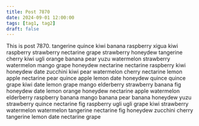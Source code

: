 ```yaml
---
title: Post 7870
date: 2024-09-01 12:00:00
tags: [tag1, tag2]
draft: false
---
```

This is post 7870.
tangerine
quince
kiwi
banana
raspberry
xigua
kiwi
raspberry
strawberry
nectarine
grape
strawberry
honeydew
tangerine
cherry
kiwi
ugli
orange
banana
pear
yuzu
watermelon
strawberry
watermelon
mango
grape
honeydew
nectarine
nectarine
raspberry
kiwi
honeydew
date
zucchini
kiwi
pear
watermelon
cherry
nectarine
lemon
apple
nectarine
pear
quince
apple
lemon
date
honeydew
quince
quince
grape
kiwi
date
lemon
grape
mango
elderberry
strawberry
banana
fig
honeydew
date
lemon
orange
honeydew
nectarine
apple
watermelon
elderberry
raspberry
banana
mango
banana
pear
banana
honeydew
yuzu
strawberry
quince
nectarine
fig
raspberry
ugli
ugli
grape
kiwi
strawberry
watermelon
watermelon
tangerine
nectarine
fig
honeydew
zucchini
cherry
tangerine
lemon
date
nectarine
grape
